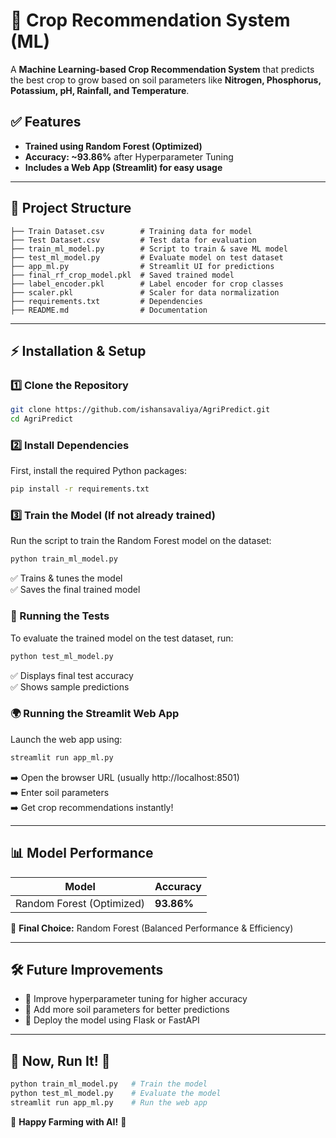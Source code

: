 # 🌾 Crop Recommendation System (ML)

A **Machine Learning-based Crop Recommendation System** that predicts the best crop to grow based on soil parameters like **Nitrogen, Phosphorus, Potassium, pH, Rainfall, and Temperature**.

## ✅ Features

- **Trained using Random Forest (Optimized)**
- **Accuracy: ~93.86%** after Hyperparameter Tuning
- **Includes a Web App (Streamlit) for easy usage**

---

## 📂 Project Structure

```
├── Train Dataset.csv        # Training data for model
├── Test Dataset.csv         # Test data for evaluation
├── train_ml_model.py        # Script to train & save ML model
├── test_ml_model.py         # Evaluate model on test dataset
├── app_ml.py                # Streamlit UI for predictions
├── final_rf_crop_model.pkl  # Saved trained model
├── label_encoder.pkl        # Label encoder for crop classes
├── scaler.pkl               # Scaler for data normalization
├── requirements.txt         # Dependencies
├── README.md                # Documentation
```

---

## ⚡ Installation & Setup

### 1️⃣ Clone the Repository

```bash
git clone https://github.com/ishansavaliya/AgriPredict.git
cd AgriPredict
```

### 2️⃣ Install Dependencies

First, install the required Python packages:

```bash
pip install -r requirements.txt
```

### 3️⃣ Train the Model (If not already trained)

Run the script to train the Random Forest model on the dataset:

```bash
python train_ml_model.py
```

✅ Trains & tunes the model  
✅ Saves the final trained model

### 🚀 Running the Tests

To evaluate the trained model on the test dataset, run:

```bash
python test_ml_model.py
```

✅ Displays final test accuracy  
✅ Shows sample predictions

### 🌍 Running the Streamlit Web App

Launch the web app using:

```bash
streamlit run app_ml.py
```

➡️ Open the browser URL (usually http://localhost:8501)  
➡️ Enter soil parameters  
➡️ Get crop recommendations instantly!

---

## 📊 Model Performance

| Model                     | Accuracy   |
| ------------------------- | ---------- |
| Random Forest (Optimized) | **93.86%** |

🚀 **Final Choice:** Random Forest (Balanced Performance & Efficiency)

---

## 🛠 Future Improvements

- 🔹 Improve hyperparameter tuning for higher accuracy
- 🔹 Add more soil parameters for better predictions
- 🔹 Deploy the model using Flask or FastAPI

---

## 📌 Now, Run It! 🚀

```bash
python train_ml_model.py   # Train the model
python test_ml_model.py    # Evaluate the model
streamlit run app_ml.py    # Run the web app
```

🌱 **Happy Farming with AI!** 🌾
